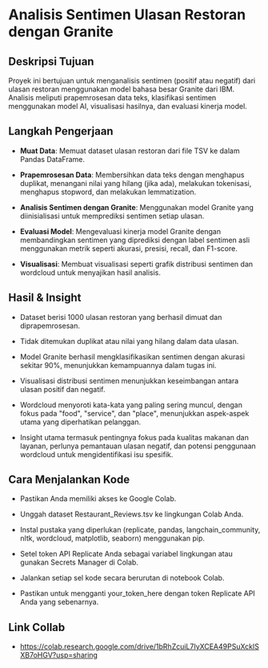 # Analisis Sentimen Ulasan Restoran dengan Granite

## Deskripsi Tujuan

Proyek ini bertujuan untuk menganalisis sentimen (positif atau negatif) dari ulasan restoran menggunakan model bahasa besar Granite dari IBM. Analisis meliputi prapemrosesan data teks, klasifikasi sentimen menggunakan model AI, visualisasi hasilnya, dan evaluasi kinerja model.

## Langkah Pengerjaan

* **Muat Data**: Memuat dataset ulasan restoran dari file TSV ke dalam Pandas DataFrame.

* **Prapemrosesan Data**: Membersihkan data teks dengan menghapus duplikat, menangani nilai yang hilang (jika ada), melakukan tokenisasi, menghapus stopword, dan melakukan lemmatization.

* **Analisis Sentimen dengan Granite**: Menggunakan model Granite yang diinisialisasi untuk memprediksi sentimen setiap ulasan.

* **Evaluasi Model**: Mengevaluasi kinerja model Granite dengan membandingkan sentimen yang diprediksi dengan label sentimen asli menggunakan metrik seperti akurasi, presisi, recall, dan F1-score.

* **Visualisasi**: Membuat visualisasi seperti grafik distribusi sentimen dan wordcloud untuk menyajikan hasil analisis.

## Hasil & Insight

* Dataset berisi 1000 ulasan restoran yang berhasil dimuat dan diprapemrosesan.

* Tidak ditemukan duplikat atau nilai yang hilang dalam data ulasan.

* Model Granite berhasil mengklasifikasikan sentimen dengan akurasi sekitar 90%, menunjukkan kemampuannya dalam tugas ini.

* Visualisasi distribusi sentimen menunjukkan keseimbangan antara ulasan positif dan negatif.

* Wordcloud menyoroti kata-kata yang paling sering muncul, dengan fokus pada "food", "service", dan "place", menunjukkan aspek-aspek utama yang diperhatikan pelanggan.

* Insight utama termasuk pentingnya fokus pada kualitas makanan dan layanan, perlunya pemantauan ulasan negatif, dan potensi penggunaan wordcloud untuk mengidentifikasi isu spesifik.

## Cara Menjalankan Kode

* Pastikan Anda memiliki akses ke Google Colab.

* Unggah dataset Restaurant_Reviews.tsv ke lingkungan Colab Anda.

* Instal pustaka yang diperlukan (replicate, pandas, langchain_community, nltk, wordcloud, matplotlib, seaborn) menggunakan pip.

* Setel token API Replicate Anda sebagai variabel lingkungan atau gunakan Secrets Manager di Colab.

* Jalankan setiap sel kode secara berurutan di notebook Colab.

* Pastikan untuk mengganti your_token_here dengan token Replicate API Anda yang sebenarnya.

## Link Collab 

* https://colab.research.google.com/drive/1bRhZcuiL7IyXCEA49PSuXcklSXB7oHGV?usp=sharing


